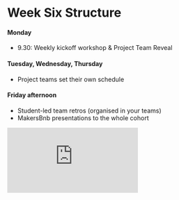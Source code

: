 # Week Six Structure

#### Monday

- 9.30: Weekly kickoff workshop & Project Team Reveal

#### Tuesday, Wednesday, Thursday

- Project teams set their own schedule


#### Friday afternoon
- Student-led team retros (organised in your teams)
- MakersBnb presentations to the whole cohort


![Tracking pixel](https://githubanalytics.herokuapp.com/course/sequence/onsite/week06.md)
